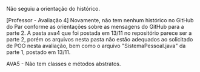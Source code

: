 Não seguiu a orientação do histórico.

[Professor - Avaliação 4] Novamente, não tem nenhum histórico no GitHub do Par conforme as orientações sobre as mensagens do GitHub para a parte 2. A pasta ava4 que foi postada em 13/11 no repositório parece ser a parte 2, porém os arquivos nesta pasta não estão adequados ao solicitado de POO nesta avaliação, bem como o arquivo "SistemaPessoal.java" da parte 1, postado em 13/11.

AVA5 - Não tem classes e métodos abstratos.

